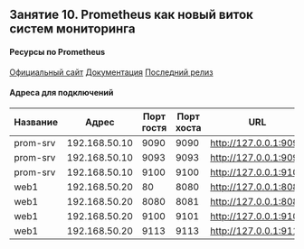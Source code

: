 ## Занятие 10. Prometheus как новый виток систем мониторинга

#### Ресурсы по Prometheus
[Официальный сайт](https://prometheus.io/)
[Документация](https://prometheus.io/docs/introduction/overview/)
[Последний релиз](https://github.com/prometheus/prometheus/releases/latest)

#### Адреса для подключений


| Название | Адрес         | Порт гостя | Порт хоста |          URL          | Назначение          |
|----------|---------------|------------|------------|-----------------------|---------------------|
| prom-srv | 192.168.50.10 | 9090       | 9090       | http://127.0.0.1:9090 | Prometheus          |
| prom-srv | 192.168.50.10 | 9093       | 9093       | http://127.0.0.1:9093 | Alertmanager        |
| prom-srv | 192.168.50.10 | 9100       | 9100       | http://127.0.0.1:9100 | node_exporter       |
| web1     | 192.168.50.20 | 80         | 8080       | http://127.0.0.1:8080 | nginx               |
| web1     | 192.168.50.20 | 8080       | 8081       | http://127.0.0.1:8081 | nginx_exporter_stat |
| web1     | 192.168.50.20 | 9100       | 9101       | http://127.0.0.1:9101 | node_exporter       |
| web1     | 192.168.50.20 | 9113       | 9113       | http://127.0.0.1:9113 | nginx_exporter      |
